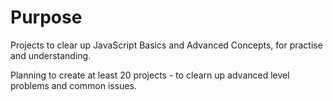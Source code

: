 # Purpose
Projects to clear up JavaScript Basics and Advanced Concepts, for practise and understanding.

Planning to create at least 20 projects - to clearn up advanced level problems and common issues.
